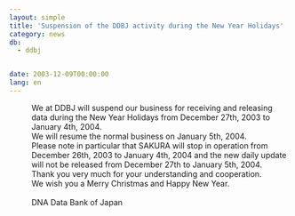 ```yaml
---
layout: simple
title: 'Suspension of the DDBJ activity during the New Year Holidays'
category: news
db:
  - ddbj


date: 2003-12-09T00:00:00
lang: en
---
```


<dd>We at DDBJ will suspend our business for receiving and releasing data during the New Year Holidays from December 27th, 2003 to January 4th, 2004.<br>
<dd>We will resume the normal business on January 5th, 2004.<br>
<dd>Please note in particular that SAKURA will stop in operation from December 26th, 2003 to January 4th, 2004 and the new daily update will not be released from December 27th to January 5th, 2004.<br>
<dd>Thank you very much for your understanding and cooperation.<br>
<dd>We wish you a Merry Christmas and Happy New Year.<br>
<dd> <br>
<dd>DNA Data Bank of Japan</dd>
</dd>
</dd>
</dd>
</dd>
</dd>
</dd>
